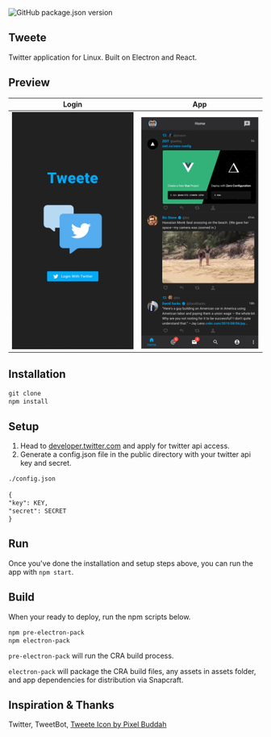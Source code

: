 ![GitHub package.json version](https://img.shields.io/github/package-json/v/vtavarez/Tweete?color=28a745)

## Tweete

Twitter application for Linux. Built on Electron and React.

## Preview

| Login                                | App                                |
| ------------------------------------ | ---------------------------------- |
| ![Tweete Login](./login-preview.png) | ![Tweete Login](./app-preview.png) |

## Installation

```
git clone
npm install
```

## Setup

1. Head to [developer.twitter.com](https://developer.twitter.com/en/apply-for-access) and apply for twitter api access.
2. Generate a config.json file in the public directory with your twitter api key and secret.

```
./config.json

{
"key": KEY,
"secret": SECRET
}
```

## Run

Once you've done the installation and setup steps above, you can run the app with `npm start`.

## Build

When your ready to deploy, run the npm scripts below.

```
npm pre-electron-pack
npm electron-pack
```

`pre-electron-pack` will run the CRA build process.

`electron-pack` will package the CRA build files, any assets in assets folder, and app dependencies for distribution via Snapcraft.

## Inspiration & Thanks

Twitter,
TweetBot,
[Tweete Icon by Pixel Buddah](https://www.flaticon.com/authors/pixel-buddha")
